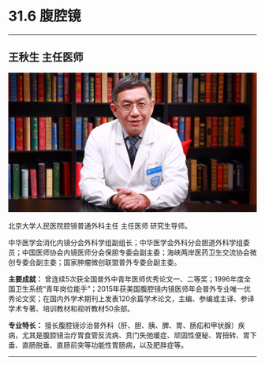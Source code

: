 # 31.6 腹腔镜

---

## 王秋生 主任医师

![1686548049788](image/c31_006/1686548049788.png)

北京大学人民医院腔镜普通外科主任 主任医师 研究生导师。

中华医学会消化内镜分会外科学组副组长；中华医学会外科分会胆道外科学组委员；中国医师协会内镜医师分会保胆专委会副主委；海峡两岸医药卫生交流协会微创专委会副主委；国家肿瘤微创联盟普外专委会副主委。

**主要成就：** 曾连续5次获全国普外中青年医师优秀论文一、二等奖；1996年度全国卫生系统“青年岗位能手”；2015年获美国腹腔镜内镜医师年会普外专业唯一优秀论文奖；在国内外学术期刊上发表120余篇学术论文，主编、参编或主译、参译学术专著、培训教材和视听教材50余部。

**专业特长：** 擅长腹腔镜诊治普外科（肝、胆、胰、脾、胃、肠疝和甲状腺）疾病，尤其是腹腔镜治疗胃食管反流病、贲门失弛缓症、顽固性便秘、胃扭转、胃下垂、直肠脱垂、直肠前突等功能性胃肠病，以及肥胖症等。

---
